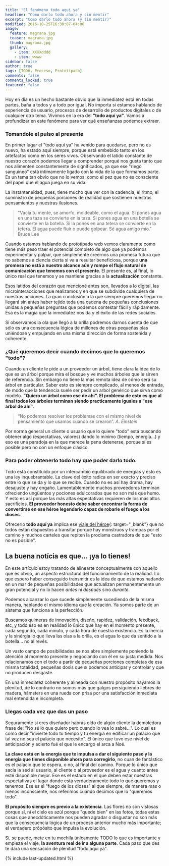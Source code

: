 ```yaml
---
title: "El fenómeno todo aquí ya"
headline: "Como darlo todo ahora y sin mentir"
excerpt: "Como darlo todo ahora (y sin mentir)"
modified: 2016-10-25T16:30:07-04:00
image:
  feature: magrana.jpg
  teaser: magrana.jpg
  thumb: magrana.jpg
  gallery:
    - item: XXXXdddd
    - item: wwww
sidebar: false
author: true
tags: [TODH, Proceso, Prototipado]
comments: false
comments_locked: true
featured: false
---
```


Hoy en dia es un hecho bastante obvio que la inmediatez está en todas partes, baña a todos y a todo por igual. No importa si estamos hablando de experiencia de usuario, procesos de desarrollo de productos digitales o de cualquier otro tema. Vivimos en la era del __"todo aquí ya"__. Vamos a profundizar en este fenómeno para ver qué enseñanzas podemos extraer.

### Tomandole el pulso al presente

En primer lugar el "todo aquí ya" ha venido para quedarse, pero no es nuevo, ha estado aquí siempre, porque está embebido tanto en los artefactos como en los seres vivos. Observando el latido constante de nuestro corazón podemos llegar a comprender porqué nos gusta tanto que nos alimenten constantemente de significados, ya que ese "riego sanguíneo" está íntimamente ligado con la vida de la que formamos parte. Es un tema tan obvio que no lo vemos, como el pez que no es consciente del papel que el agua juega en su vida.

La instantaneidad, pues, tiene mucho que ver con la cadencia, el ritmo, el suministro de pequeñas porciones de realidad que sostienen nuestros pensamientos y nuestras ilusiones.

> "Vacía tu mente, se amorfo, moldeable, como el agua. Si pones agua en una taza se convierte en la taza. Si pones agua en una botella se convierte en la botella. Si la pones en una tetera se convierte en la tetera. El agua puede fluir o puede golpear. Sé agua amigo mío." Bruce Lee

Cuando estamos hablando de prototipado web vemos claramente como tiene más peso traer el potencial completo de algo que ya podemos experimentar y palpar, que simplemente creernos una promesa futura que no sabemos a ciencia cierta si va a resultar beneficiosa, porque **una promesa no está a nuestro alcance aún y rompe el flujo natural de comunicación que tenemos con el presente**. El presente es, al final, lo único real que tenemos y se mantiene gracias a la **actualización** constante.

Esos latidos del corazón que mencioné antes son, llevados a lo digital, las microinteracciones que realizamos y en que se subdivide cualquiera de nuestras acciones. La gran conclusión a la que siempre queremos llegar no llegará sin antes haber tejido toda una cadena de pequeñas conclusiones unidas a pequeñas preguntas que podemos contestar fácil y rápidamente. Esa es la magia que la inmediatez nos da y el éxito de las redes sociales.

Si observamos la ola que llegó a la orilla podremos darnos cuenta de que sólo es una consecuencia lógica de millones de otras pequeñas olas uniéndose y empujando en una misma dirección de forma sostenida y coherente.

### ¿Qué queremos decir cuando decimos que lo queremos "todo"?

Cuando un cliente le pide a un proveedor un árbol, tiene clara la idea de lo que es un árbol porque mira el bosque y ve muchos árboles que le sirven de referencia. Sin embargo no tiene la más remota idea de cómo será su árbol en particular. Saber esto es siempre complicado, al menos de entrada, de modo que la tendencia suele ser pedir un arbol genérico que sirva como modelo. **"Quiero un árbol como ese de ahí". El problema de esto es que al final todos los árboles terminan siendo practicamente iguales a "ese arbol de ahí".**

> “No podemos resolver los problemas con el mismo nivel de pensamiento que usamos cuando se crearon”. _A. Einstein_

Por norma general un cliente o usuario que lo quiere "todo"  está buscando obtener algo (espectativas, valores) dando lo mínimo (tiempo, energía...) y eso es una paradoja en la que merece la pena detenerse, porque sí es posible pero no con un enfoque clásico.


### Para poder obtenerlo todo hay que poder darlo todo.

Todo está constituído por un intercambio equilibrado de energías y esto es una ley inquebrantable. La clave del éxito radica en ser exacto y preciso entre lo que se da y lo que se recibe. Cuando no es así hay drama, hay desajuste y hay engaño. Lamentablemente muchos proveedores terminan ofreciendo ungüentos y pociones edulcorados que no son más que humo. Y esto es así porque las más altas espectativas requieren de los más altos sacrificios. **El proveedor honesto debe saber encontrar la forma de convertirse en ese héroe legendario capaz de robarle el fuego a los dioses**.

Ofrecerlo **todo aquí ya** implica ese [viaje del héroe](https://es.wikipedia.org/wiki/El_h%C3%A9roe_de_las_mil_caras){: target="_blank"} que no todos están dispuestos a transitar porque hay monstruos y trampas por el camino y muchos carteles que repiten la proclama castradora de que "esto no es posible".

## La buena notícia es que... ¡ya lo tienes!

En este artículo estoy tratando de alinearte conceptualmente con aquello que es obvio, un aspecto estructural del funcionamiento de la realidad. Lo que espero haber conseguido transmitir es la idea de que estamos nadando en un mar de pequeñas posibilidades que actualizan permanentemente un gran potencial y no lo hacen *antes* ni *después* sino *durante*.

Podemos alcanzar lo que sucede simplemente sucediendo de la misma manera, hablando el mismo idioma que la creación. Ya somos parte de un sistema que funciona a la perfección.

Buscamos quimeras de innovación, diseño, rapidez, validación, feedback, etc, y todo eso es en realidad lo único que hay en el momento presente, cada segundo, cada minuto, y cada hora de nuestra existencia. Es la inercia y la sinérgia lo que lleva las olas a la orilla, es el agua lo que da sentido a la botella... no al revés.

Un vasto campo de posibilidades se nos abre simplemente poniendo la atención al momento presente y negociando con él en su justa medida. Nos relacionamos con el todo a partir de pequeñas porciones completas de esa misma totalidad, pequeñas dosis que sí podemos anticipar y controlar y que no producen desgaste.

En una inmediatez coherente y alineada con nuestro propósito hayamos la plenitud, de lo contrario no somos más que galgos persiguiendo liebres de madera, hámsters en una rueda con prisa por una satisfacción inmediata mal entendida e incompleta.

### Llegas cada vez que das un paso

Seguramente si eres diseñador habrás oído de algún cliente la demoledora frase de: "No sé lo que quiero pero cuando lo vea lo sabré...". Lo cual es como decir "invierte todo tu tiempo y tu energía en edificar un palacio que tal vez no sea el palacio que necesito". El único que tuvo ese nivel de anticipación y acierto fué el que le encargo el arca a Noé.

**La clave está en la energía que te impulsa a dar el siguiente paso y la energía que tienes disponible ahora para corregirlo**, no cuan de fantástico es el palacio que te espera, o no, al final del camino. Porque lo único que sacia la sed al usuario, al cliente o al proveedor es el agua y cuanto antes esté disponible mejor. Ese es el estado en el que deben estar nuestras espectativas el lugar donde está verdaderamente todo lo que queremos y tenemos. Ese es el "fuego de los dioses" al que siempre, de manera mas o menos inconsciente, nos referimos cuando decimos que lo "queremos todo".

**El propósito siempre es previo a la existencia**. Las flores no son vistosas porque sí, ni el cielo es azúl porque "quede bien" en las fotos, todas estas cosas que anecdóticamente nos pueden agradar o disgustar no son más que la consecuencia lógica de un proceso anterior mucho más importante; el verdadero própósito que impulsa la evolución.

Sí, se puede, mete en tu mochila únicamente TODO lo que es importante y empieza el viaje, **la aventura real de ir a alguna parte**. Cada paso que des te dará una sensación de plenitud "todo aquí ya".

{% include last-updated.html %}
